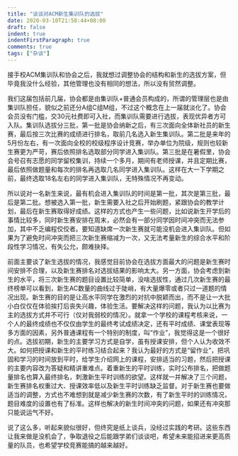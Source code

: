 ```yaml
---
title: "谈谈对ACM新生集训队的选拔"
date: 2020-03-10T21:58:44+08:00
draft: false
indent: true
indentFirstParagraph: true
comments: true
tags: ["杂谈"]
---
```


接手校ACM集训队和协会之后，我就想过调整协会的结构和新生的选拔方案，但毕竟我没什么经验，其他管理也没有相同的想法，所以没有贸然调整。

我们这届包括前几届，协会都是由集训队+普通会员构成的，所谓的管理层也是由集训队担任，貌似之前还分A组C组M组，不过这个概念在上一届就淡化了。协会会员没有门槛，交30元社费即可入社，而集训队需要进行选拔，表现优异者方可入队。集训队选拔分三批，第一批是协会纳新之后，有三次面向全体新社员的新生赛，最后按三次比赛的成绩进行排名，取前几名选入新生集训队。第二批是来年的5月份左右，有一次面向全校的校级程序设计竞赛，举办单位为院级，规则也较新生赛更为严苛，赛后依照排名选取部分同学进入集训队。第三批是在暑假里，协会会号召有志愿的同学留校集训，持续一个多月，期间有老师授课，并且定期比赛，最后依照做题量和每次的排名再选取几名同学进入集训队。这样在大一下学期之前，最终选取18名左右的同学进入集训队，无特殊情况不再变动。

所以说对一名新生来说，最有机会进入集训队的时间是第一批，其次是第三批，最后是第二批。想被选入第一批，新生需要入社之后开始刷题，紧跟协会的教学计划，最后在新生赛取得好成绩。这样的方式也产生一些问题，比如说新生开学后的事情比较多，同时新生赛安排在周末，必然会有一部分同学因时间冲突而无法参加，其中不乏编程佼佼者。要知道缺席一次新生赛就可能没机会进入集训队。但如果为了避免时间冲突而把三次新生赛缩减为一次，又无法考量新生的综合水平和阶段性学习情况，有失公允，颇难抉择。

前面主要谈了新生选拔的情况，我感觉目前协会在选拔方面最大的问题是新生赛时间安排不合理，以及新生赛排名对选拔结果的影响太大。另一方面，协会考虑到新生的水平，将三次新生赛的题目设置比较简单，没啥选拔性，通过几次新生赛的最终榜单可以看到，新生AC数量的曲线过于陡峭，有大量爆零或者只过一道题的情况出现。新生赛的目的是让高水平同学在激烈的对抗中脱颖而出，而不是让一大批小白仅仅在体验挨打后丧失兴趣，体验生活。要解决这样的问题，我认为以比赛为主的选拔方式并不可行（仅对我弱校的情况）。就拿一个学校的课程考核来说，一个人的最终成绩也不仅仅由学生的最终考试成绩决定，还有平时成绩、课堂表现等多方面的因素，另外普通课程有一个特别的制度，叫“作业”，我觉得这是一个很好的点。选拔初期，新生的主要学习方式是自学，虽有授课安排，但个人认为收效不大。如何把授课和新生的平时练习结合起来？我认为最好的方式是“留作业”，把巩固和学习的时间放到平时，给学生介绍网上的课程，安排适当的习题，然后把授课的主要内容改为答疑和精讲重难点。着重新生的平时训练，实时公布排名，把做题量排名也算入最终排名，刺激新生平时训练的欲望。这样就一并解决了三个问题，新生赛排名权重过大、授课效率低以及新生平时训练缺乏监督。对于新生赛也要做适当的调整，方式也不难想到就是减少新生赛的次数，有了新生平时的训练情况，题目难度的设置也有了标准。这样也解决的新生时间冲突的问题，如果还有冲突那只能说运气不好。

说了这么多，听起来貌似很好，但终究是纸上谈兵，没经过实践的考研。这些东西让我来做是没机会了，争取退役之后能跟学弟们谈谈吧，希望未来能招进来更高质量的队员，也希望学校竞赛能搞的越来越好。
